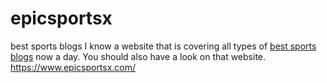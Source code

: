 # epicsportsx
best sports blogs 
I know a website that is covering all types of <a href="https://www.epicsportsx.com/">best sports blogs</a> now a day. You should also have a look on that website.
https://www.epicsportsx.com/
